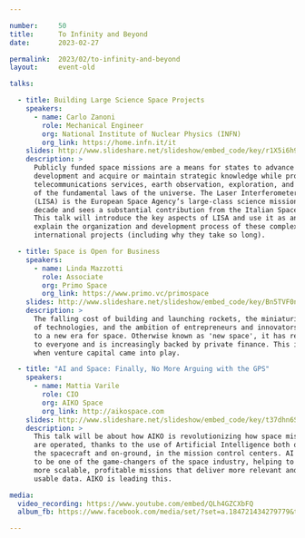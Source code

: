 ```yaml
---

number:     50
title:      To Infinity and Beyond
date:       2023-02-27

permalink:  2023/02/to-infinity-and-beyond
layout:     event-old

talks:

  - title: Building Large Science Space Projects
    speakers:
      - name: Carlo Zanoni
        role: Mechanical Engineer
        org: National Institute of Nuclear Physics (INFN)
        org_link: https://home.infn.it/it
    slides: http://www.slideshare.net/slideshow/embed_code/key/r1X5i6h9Ksgiqx
    description: >
      Publicly funded space missions are a means for states to advance technological
      development and acquire or maintain strategic knowledge while providing
      telecommunications services, earth observation, exploration, and investigation
      of the fundamental laws of the universe. The Laser Interferometer Space Antenna
      (LISA) is the European Space Agency’s large-class science mission of the next
      decade and sees a substantial contribution from the Italian Space Agency.
      This talk will introduce the key aspects of LISA and use it as an example to
      explain the organization and development process of these complex
      international projects (including why they take so long).

  - title: Space is Open for Business
    speakers:
      - name: Linda Mazzotti
        role: Associate
        org: Primo Space
        org_link: https://www.primo.vc/primospace
    slides: http://www.slideshare.net/slideshow/embed_code/key/Bn5TVF0njxUcbM
    description: >
      The falling cost of building and launching rockets, the miniaturisation
      of technologies, and the ambition of entrepreneurs and innovators have led
      to a new era for space. Otherwise known as 'new space', it has relevance
      to everyone and is increasingly backed by private finance. This is precisely
      when venture capital came into play.

  - title: "AI and Space: Finally, No More Arguing with the GPS"
    speakers:
      - name: Mattia Varile
        role: CIO
        org: AIKO Space
        org_link: http://aikospace.com
    slides: http://www.slideshare.net/slideshow/embed_code/key/t37dhn6SsFIGWM
    description: >
      This talk will be about how AIKO is revolutionizing how space missions
      are operated, thanks to the use of Artificial Intelligence both on-board
      the spacecraft and on-ground, in the mission control centers. AI is posed
      to be one of the game-changers of the space industry, helping to achieve
      more scalable, profitable missions that deliver more relevant and
      usable data. AIKO is leading this.

media:
  video_recording: https://www.youtube.com/embed/QLh4GZCXbFQ
  album_fb: https://www.facebook.com/media/set/?set=a.184721434279779&type=3

---
```

